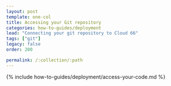 ```yaml
---
layout: post
template: one-col
title: Accessing your Git repository
categories: how-to-guides/deployment
lead: "Connecting your git repository to Cloud 66"
tags: ["git"]
legacy: false
order: 200

permalink: /:collection/:path
---
```

{% include how-to-guides/deployment/access-your-code.md %}